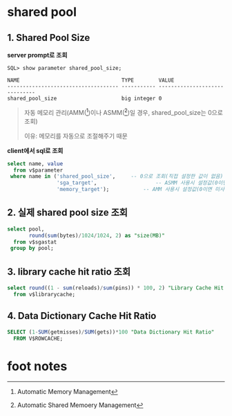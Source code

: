 # shared pool

## 1. Shared Pool Size

**server prompt로 조회**

```shell
SQL> show parameter shared_pool_size;

NAME                                 TYPE        VALUE
------------------------------------ ----------- ------------------------------
shared_pool_size                     big integer 0
```

> 자동 메모리 관리(AMM([^AMM])이나 ASMM([^ASMM])일 경우, shared_pool_size는 0으로 조회)
>
> 이유: 메모리를 자동으로 조절해주기 때문

**client에서 sql로 조회**

```sql
select name, value
  from v$parameter
 where name in ('shared_pool_size',		-- 0으로 조회(직접 설정한 값이 없음)
                'sga_target',					-- ASMM 사용시 설정값(0이면 미사용, 0이상이면 사용)
                'memory_target');			-- AMM 사용시 설정값(0이면 미사용, 0이상이면 사용)
```

## 2. 실제 shared pool size 조회

```sql
select pool,
       round(sum(bytes)/1024/1024, 2) as "size(MB)"
  from v$sgastat
 group by pool;
```

## 3. library cache hit ratio 조회

```sql
select round((1 - sum(reloads)/sum(pins)) * 100, 2) "Library Cache Hit Ratio"
  from v$librarycache;
```

## 4. Data Dictionary Cache Hit Ratio

```sql
SELECT (1-SUM(getmisses)/SUM(gets))*100 "Data Dictionary Hit Ratio"
  FROM V$ROWCACHE;
```





# foot notes

[^ASMM]: Automatic Shared Memoery Management
[^AMM]: Automatic Memory Management



